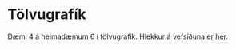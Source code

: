 # Tölvugrafík

Dæmi 4 á heimadæmum 6 í tölvugrafík. Hlekkur á vefsíðuna er [hér](https://steinarlogi.github.io/tol-h6-d4).